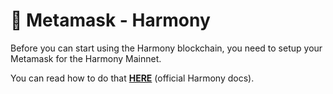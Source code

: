 # 🔗 Metamask - Harmony

Before you can start using the Harmony blockchain, you need to setup your Metamask for the Harmony Mainnet.

You can read how to do that [**HERE**](https://docs.harmony.one/home/network/wallets/browser-extensions-wallets/metamask-wallet) \(official Harmony docs\).

